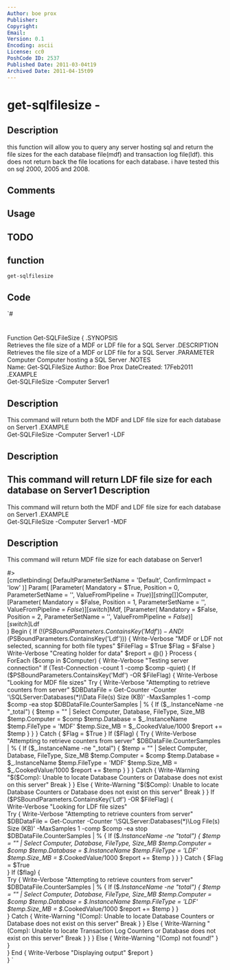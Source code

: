 ```yaml
---
Author: boe prox
Publisher: 
Copyright: 
Email: 
Version: 0.1
Encoding: ascii
License: cc0
PoshCode ID: 2537
Published Date: 2011-03-04t19
Archived Date: 2011-04-15t09
---
```


# get-sqlfilesize - 

## Description

this function will allow you to query any server hosting sql and return the file sizes for the each database file(mdf) and transaction log file(ldf). this does not return back the file locations for each database. i have tested this on sql 2000, 2005 and 2008.

## Comments



## Usage



## TODO



## function

`get-sqlfilesize`

## Code

`#
 #
 Function Get-SQLFileSize { 
 .SYNOPSIS   
     Retrieves the file size of a MDF or LDF file for a SQL Server 
 .DESCRIPTION 
     Retrieves the file size of a MDF or LDF file for a SQL Server 
 .PARAMETER Computer 
     Computer hosting a SQL Server 
 .NOTES   
     Name: Get-SQLFileSize 
     Author: Boe Prox 
     DateCreated: 17Feb2011         
 .EXAMPLE   
 Get-SQLFileSize -Computer Server1 
  
 Description 
 ----------- 
 This command will return both the MDF and LDF file size for each database on Server1 
 .EXAMPLE   
 Get-SQLFileSize -Computer Server1 -LDF 
  
 Description 
 ----------- 
 This command will return LDF file size for each database on Server1 
 Description 
 ----------- 
 This command will return both the MDF and LDF file size for each database on Server1 
 .EXAMPLE   
 Get-SQLFileSize -Computer Server1 -MDF 
  
 Description 
 ----------- 
 This command will return MDF file size for each database on Server1 
  
 #>  
 [cmdletbinding( 
     DefaultParameterSetName = 'Default', 
     ConfirmImpact = 'low' 
 )] 
     Param( 
         [Parameter( 
             Mandatory = $True, 
             Position = 0, 
             ParameterSetName = '', 
             ValueFromPipeline = $True)] 
             [string[]]$Computer, 
         [Parameter( 
             Mandatory = $False, 
             Position = 1, 
             ParameterSetName = '', 
             ValueFromPipeline = $False)] 
             [switch]$Mdf, 
         [Parameter( 
             Mandatory = $False, 
             Position = 2, 
             ParameterSetName = '', 
             ValueFromPipeline = $False)] 
             [switch]$Ldf                         
         ) 
 Begin { 
     If (!($PSBoundParameters.ContainsKey('Mdf')) -AND !($PSBoundParameters.ContainsKey('Ldf'))) { 
         Write-Verbose "MDF or LDF not selected, scanning for both file types" 
         $FileFlag = $True
         $Flag = $False 
         } 
     Write-Verbose "Creating holder for data" 
     $report = @()
     } 
 Process {     
     ForEach ($comp in $Computer) { 
         Write-Verbose "Testing server connection" 
         If (Test-Connection -count 1 -comp $comp -quiet) { 
             If ($PSBoundParameters.ContainsKey('Mdf') -OR $FileFlag) { 
                 Write-Verbose "Looking for MDF file sizes"  
                     Try { 
                         Write-Verbose "Attempting to retrieve counters from server" 
                         $DBDataFile = Get-Counter -Counter '\SQLServer:Databases(*)\Data File(s) Size (KB)' -MaxSamples 1 -comp $comp -ea stop 
                         $DBDataFile.CounterSamples | % { 
                             If ($_.InstanceName -ne "_total") { 
                                 $temp = "" | Select Computer, Database, FileType, Size_MB 
                                 $temp.Computer = $comp 
                                 $temp.Database = $_.InstanceName 
                                 $temp.FileType = 'MDF' 
                                 $temp.Size_MB = $_.CookedValue/1000 
                                 $report += $temp 
                                 } 
                             } 
                         } 
                     Catch { 
                         $Flag = $True 
                         }
                     If ($Flag) {                 
                         Try { 
                             Write-Verbose "Attempting to retrieve counters from server" 
                             $DBDataFile.CounterSamples | % { 
                                 If ($_.InstanceName -ne "_total") { 
                                     $temp = "" | Select Computer, Database, FileType, Size_MB 
                                     $temp.Computer = $comp 
                                     $temp.Database = $_.InstanceName 
                                     $temp.FileType = 'MDF' 
                                     $temp.Size_MB = $_.CookedValue/1000 
                                     $report += $temp 
                                     } 
                                 }             
                             } 
                         Catch { 
                             Write-Warning "$($Comp): Unable to locate Database Counters or Database does not exist on this server"
                             Break
                             }
                         }
                     Else {
                         Write-Warning "$($Comp): Unable to locate Database Counters or Database does not exist on this server"
                         Break
                         } 
                 } 
             If ($PSBoundParameters.ContainsKey('Ldf') -OR $FileFlag) {  
                 Write-Verbose "Looking for LDF file sizes"                
                     Try { 
                         Write-Verbose "Attempting to retrieve counters from server" 
                         $DBDataFile = Get-Counter -Counter '\SQLServer:Databases(*)\Log File(s) Size (KB)' -MaxSamples 1 -comp $comp -ea stop 
                         $DBDataFile.CounterSamples | % { 
                             If ($_.InstanceName -ne "_total") { 
                                 $temp = "" | Select Computer, Database, FileType, Size_MB 
                                 $temp.Computer = $comp 
                                 $temp.Database = $_.InstanceName 
                                 $temp.FileType = 'LDF' 
                                 $temp.Size_MB = $_.CookedValue/1000 
                                 $report += $temp 
                                 } 
                             } 
                         } 
                     Catch { 
                         $Flag = $True  
                         }
                     If ($flag) {                 
                         Try { 
                             Write-Verbose "Attempting to retrieve counters from server" 
                             $DBDataFile.CounterSamples | % { 
                                 If ($_.InstanceName -ne "_total") { 
                                     $temp = "" | Select Computer, Database, FileType, Size_MB 
                                     $temp.Computer = $comp 
                                     $temp.Database = $_.InstanceName 
                                     $temp.FileType = 'LDF' 
                                     $temp.Size_MB = $_.CookedValue/1000 
                                     $report += $temp 
                                     } 
                                 }             
                             } 
                         Catch { 
                             Write-Warning "$($Comp): Unable to locate Database Counters or Database does not exist on this server"
                             Break
                             }
                         }
                     Else {
                         Write-Warning "$($Comp): Unable to locate Transaction Log Counters or Database does not exist on this server"
                         Break
                         } 
                     } 
             } 
         Else { 
             Write-Warning "$($Comp) not found!" 
             }                
         }         
     } 
 End { 
     Write-Verbose "Displaying output" 
     $report 
     }                 
 }
`

